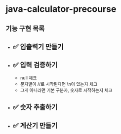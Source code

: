 # java-calculator-precourse

## 기능 구현 목록


- ## ✅ 입출력기 만들기
- ## ✅ 입력 검증하기
  - null 체크 
  - 문자열이 //로 시작된다면 \n이 있는지 체크
  - 그게 아니라면 기본 구분자, 숫자로 시작하는지 체크
- ## ✅ 숫자 추출하기
- ## ✅ 계산기 만들기
 